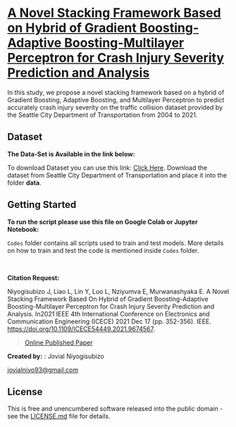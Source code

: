 # [A Novel Stacking Framework Based on Hybrid of Gradient Boosting-Adaptive Boosting-Multilayer Perceptron for Crash Injury Severity Prediction and Analysis](https://www.researchgate.net/profile/Jovial-Niyogisubizo/publication/357921830_A_Novel_Stacking_Framework_Based_On_Hybrid_of_Gradient_Boosting-Adaptive_Boosting-Multilayer_Perceptron_for_Crash_Injury_Severity_Prediction_and_Analysis/links/63a56a63c3c99660eb99c2b9/A-Novel-Stacking-Framework-Based-On-Hybrid-of-Gradient-Boosting-Adaptive-Boosting-Multilayer-Perceptron-for-Crash-Injury-Severity-Prediction-and-Analysis.pdf)

In this study, we propose a novel stacking framework based on a hybrid of Gradient Boosting, Adaptive Boosting, and Multilayer Perceptron to predict accurately crash injury
severity on the traffic collision dataset provided by the Seattle City Department of Transportation from 2004 to 2021.  

## Dataset

**The Data-Set is Available in the link below:**

To download Dataset you can use this link: [Click Here](https://data-seattlecitygis.opendata.arcgis.com/datasets/SeattleCityGIS::collisions/about). Download the dataset from Seattle City Department of Transportation and place it into the folder **data**.	


## Getting Started

**To run the script please use this file on Google Colab or Jupyter Notebook:**


```Codes``` folder contains all scripts used to train and test models. More details on how to train and test the code is mentioned inside ```Codes``` folder.

<br/>




**Citation Request:** 

Niyogisubizo J, Liao L, Lin Y, Luo L, Nziyumva E, Murwanashyaka E. A Novel Stacking Framework Based On Hybrid of Gradient Boosting-Adaptive Boosting-Multilayer Perceptron for Crash Injury Severity Prediction and Analysis. In2021 IEEE 4th International Conference on Electronics and Communication Engineering (ICECE) 2021 Dec 17 (pp. 352-356). IEEE. https://doi.org/10.1109/ICECE54449.2021.9674567.


>[Online Published Paper](https://www.researchgate.net/profile/Jovial-Niyogisubizo/publication/357921830_A_Novel_Stacking_Framework_Based_On_Hybrid_of_Gradient_Boosting-Adaptive_Boosting-Multilayer_Perceptron_for_Crash_Injury_Severity_Prediction_and_Analysis/links/63a56a63c3c99660eb99c2b9/A-Novel-Stacking-Framework-Based-On-Hybrid-of-Gradient-Boosting-Adaptive-Boosting-Multilayer-Perceptron-for-Crash-Injury-Severity-Prediction-and-Analysis.pdf)

**Created by:** : Jovial Niyogisubizo 

jovialniyo93@gmail.com

## License ##
This is free and unencumbered software released into the public domain - see the [LICENSE.md](LICENSE.md) file for details.
